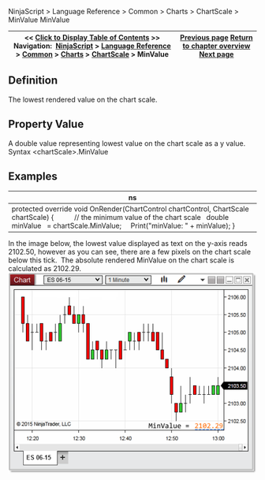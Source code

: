 ﻿
NinjaScript \> Language Reference \> Common \> Charts \> ChartScale \> MinValue
MinValue

| \<\< [Click to Display Table of Contents](chartscale_minvalue.md) \>\> **Navigation:**     [NinjaScript](ninjascript-1.md) \> [Language Reference](language_reference_wip-1.md) \> [Common](common-1.md) \> [Charts](chart-1.md) \> [ChartScale](chartscale-1.md) \> MinValue | [Previous page](chartscale_maxvalue-1.md) [Return to chapter overview](chartscale-1.md) [Next page](panelindex-1.md) |
| --- | --- |

## Definition
The lowest rendered value on the chart scale.
## 
## Property Value
A double value representing lowest value on the chart scale as a y value.
 
Syntax
\<chartScale\>.MinValue
## 
## Examples
| ns |
| --- |
| protected override void OnRender(ChartControl chartControl, ChartScale chartScale) {             // the minimum value of the chart scale    double minValue   \= chartScale.MinValue;      Print("minValue: " \+ minValue); } |

In the image below, the lowest value displayed as text on the y\-axis reads 2102\.50, however as you can see, there are a few pixels on the chart scale below this tick.  The absolute rendered MinValue on the chart scale is calculated as 2102\.29\.  
 
![MinValue](minvalue.png)
